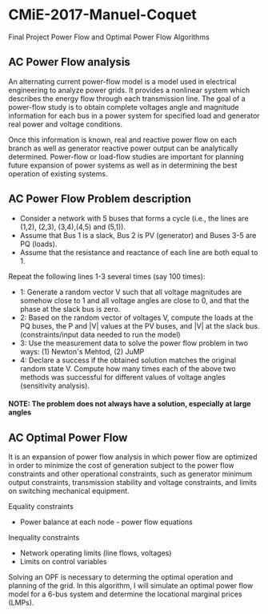 # CMiE-2017-Manuel-Coquet
Final Project Power Flow and Optimal Power Flow Algorithms

## AC Power Flow analysis
An alternating current power-flow model is a model used in electrical engineering to analyze power grids. It provides a nonlinear system which describes the energy flow through each transmission line. The goal of a power-flow study is to obtain complete voltages angle and magnitude information for each bus in a power system for specified load and generator real power and voltage conditions.  

Once this information is known, real and reactive power flow on each branch as well as generator reactive power output can be analytically determined. Power-flow or load-flow studies are important for planning future expansion of power systems as well as in determining the best operation of existing systems.

## AC Power Flow Problem description
- Consider a network with 5 buses that forms a cycle (i.e., the lines are (1,2), (2,3), (3,4),(4,5) and (5,1)).
- Assume that Bus 1 is a slack, Bus 2 is PV (generator) and Buses 3-5 are PQ (loads).
- Assume that the resistance and reactance of each line are both equal to 1.

Repeat the following lines 1-3 several times (say 100 times):
- 1: Generate a random vector V such that all voltage magnitudes are somehow close to 1 and all voltage angles are close to 0, and that the phase at the slack bus is zero.
- 2: Based on the random vector of voltages V, compute the loads at the PQ buses, the P and |V| values at the PV buses, and |V| at the slack bus. (constraints/input data needed to run the model)
- 3: Use the measurement data to solve the power flow problem in two ways: (1) Newton's Mehtod, (2) JuMP 
- 4: Declare a success if the obtained solution matches the original random state V. Compute how many times each of the above two methods was successful for different values of voltage angles (sensitivity analysis).

#### NOTE: The problem does not always have a solution, especially at large angles

## AC Optimal Power Flow

It is an expansion of power flow analysis in which power flow are optimized in order to minimize the cost of generation subject to the power flow constraints and other operational constraints, such as generator minimum output constraints, transmission stability and voltage constraints, and limits on switching mechanical equipment.

Equality constraints
- Power balance at each node - power flow equations

Inequality constraints
- Network operating limits (line flows, voltages)
- Limits on control variables

Solving an OPF is necessary to determing the optimal operation and planning of the grid. In this algorithm, I will simulate an optimal power flow model for a 6-bus system and determine the locational marginal prices (LMPs).
